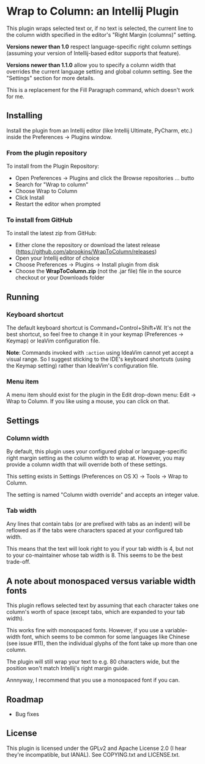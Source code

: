 # Wrap to Column: an Intellij Plugin

This plugin wraps selected text or, if no text is selected, the current line
to the column width specified in the editor's "Right Margin (columns)" setting.

**Versions newer than 1.0** respect language-specific right column settings
(assuming your version of Intellij-based editor supports that feature).

**Versions newer than 1.1.0** allow you to specify a column width that
overrides the current language setting and global column setting. See the
"Settings" section for more details.

This is a replacement for the Fill Paragraph command, which doesn't work for me.


## Installing

Install the plugin from an Intellij editor (like Intellij
Ultimate, PyCharm, etc.) inside the Preferences -> Plugins window.

### From the plugin repository

To install from the Plugin Repository:
 
* Open Preferences -> Plugins and click the Browse repositories ... butto
* Search for "Wrap to column"
* Choose Wrap to Column
* Click Install
* Restart the editor when prompted

### To install from GitHub

To install the latest zip from GitHub:

* Either clone the repository or download the latest release (https://github.com/abrookins/WrapToColumn/releases)
* Open your Intellij editor of choice
* Choose Preferences -> Plugins -> Install plugin from disk
* Choose the **WrapToColumn.zip** (not the .jar file) file in the source checkout or your Downloads folder


## Running

### Keyboard shortcut

The default keyboard shortcut is Command+Control+Shift+W. It's not the best
shortcut, so feel free to change it in your keymap (Preferences -> Keymap) or
IeaVim configuration file.

**Note**: Commands invoked with `:action` using IdeaVim cannot yet accept a
visual range. So I suggest sticking to the IDE's keyboard shortcuts (using the
Keymap setting) rather than IdeaVim's configuration file.

### Menu item

A menu item should exist for the plugin in the Edit drop-down menu: Edit -> Wrap
to Column. If you like using a mouse, you can click on that.


## Settings

### Column width

By default, this plugin uses your configured global or language-specific right
margin setting as the column width to wrap at. However, you may provide a column
width that will override both of these settings.

This setting exists in Settings (Preferences on OS X) -> Tools -> Wrap to Column.

The setting is named "Column width override" and accepts an integer value.


### Tab width

Any lines that contain tabs (or are prefixed with tabs as an indent) will be
reflowed as if the tabs were characters spaced at your configured tab width.

This means that the text will look right to you if your tab width is 4, but not
to your co-maintainer whose tab width is 8. This seems to be the best trade-off.


## A note about monospaced versus variable width fonts

This plugin reflows selected text by assuming that each character takes one
column's worth of space (except tabs, which are expanded to your tab width).

This works fine with monospaced fonts. However, if you use a variable-width
font, which seems to be common for some languages like Chinese (see issue #11),
then the individual glyphs of the font take up more than one column.

The plugin will still wrap your text to e.g. 80 characters wide, but the
position won't match Intellij's right margin guide.

Annnyway, I recommend that you use a monospaced font if you can.


## Roadmap
* Bug fixes 


## License

This plugin is licensed under the GPLv2 and Apache License 2.0 (I hear they're incompatible, but IANAL). See COPYING.txt and LICENSE.txt.
